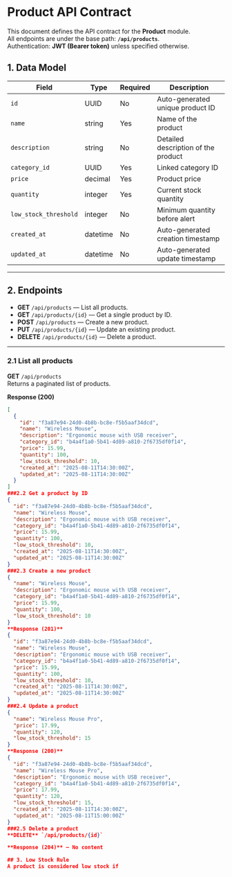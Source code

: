 # Product API Contract

This document defines the API contract for the **Product** module.  
All endpoints are under the base path: **`/api/products`**.  
Authentication: **JWT (Bearer token)** unless specified otherwise.

## 1. Data Model

| Field                | Type       | Required | Description |
|----------------------|------------|----------|-------------|
| `id`                 | UUID       | No       | Auto-generated unique product ID |
| `name`               | string     | Yes      | Name of the product |
| `description`        | string     | No       | Detailed description of the product |
| `category_id`        | UUID       | Yes      | Linked category ID |
| `price`              | decimal    | Yes      | Product price |
| `quantity`           | integer    | Yes      | Current stock quantity |
| `low_stock_threshold`| integer    | No       | Minimum quantity before alert |
| `created_at`         | datetime   | No       | Auto-generated creation timestamp |
| `updated_at`         | datetime   | No       | Auto-generated update timestamp |

---

## 2. Endpoints

- **GET** `/api/products` — List all products.
- **GET** `/api/products/{id}` — Get a single product by ID.
- **POST** `/api/products` — Create a new product.
- **PUT** `/api/products/{id}` — Update an existing product.
- **DELETE** `/api/products/{id}` — Delete a product.

---

### 2.1 List all products
**GET** `/api/products`  
Returns a paginated list of products.

**Response (200)**
```json
[
  {
    "id": "f3a87e94-24d0-4b8b-bc8e-f5b5aaf34dcd",
    "name": "Wireless Mouse",
    "description": "Ergonomic mouse with USB receiver",
    "category_id": "b4a4f1a0-5b41-4d89-a810-2f6735df0f14",
    "price": 15.99,
    "quantity": 100,
    "low_stock_threshold": 10,
    "created_at": "2025-08-11T14:30:00Z",
    "updated_at": "2025-08-11T14:30:00Z"
  }
]
###2.2 Get a product by ID
{
  "id": "f3a87e94-24d0-4b8b-bc8e-f5b5aaf34dcd",
  "name": "Wireless Mouse",
  "description": "Ergonomic mouse with USB receiver",
  "category_id": "b4a4f1a0-5b41-4d89-a810-2f6735df0f14",
  "price": 15.99,
  "quantity": 100,
  "low_stock_threshold": 10,
  "created_at": "2025-08-11T14:30:00Z",
  "updated_at": "2025-08-11T14:30:00Z"
}
###2.3 Create a new product
{
  "name": "Wireless Mouse",
  "description": "Ergonomic mouse with USB receiver",
  "category_id": "b4a4f1a0-5b41-4d89-a810-2f6735df0f14",
  "price": 15.99,
  "quantity": 100,
  "low_stock_threshold": 10
}
**Response (201)**
{
  "id": "f3a87e94-24d0-4b8b-bc8e-f5b5aaf34dcd",
  "name": "Wireless Mouse",
  "description": "Ergonomic mouse with USB receiver",
  "category_id": "b4a4f1a0-5b41-4d89-a810-2f6735df0f14",
  "price": 15.99,
  "quantity": 100,
  "low_stock_threshold": 10,
  "created_at": "2025-08-11T14:30:00Z",
  "updated_at": "2025-08-11T14:30:00Z"
}
###2.4 Update a product
{
  "name": "Wireless Mouse Pro",
  "price": 17.99,
  "quantity": 120,
  "low_stock_threshold": 15
}
**Response (200)**
{
  "id": "f3a87e94-24d0-4b8b-bc8e-f5b5aaf34dcd",
  "name": "Wireless Mouse Pro",
  "description": "Ergonomic mouse with USB receiver",
  "category_id": "b4a4f1a0-5b41-4d89-a810-2f6735df0f14",
  "price": 17.99,
  "quantity": 120,
  "low_stock_threshold": 15,
  "created_at": "2025-08-11T14:30:00Z",
  "updated_at": "2025-08-11T15:00:00Z"
}
###2.5 Delete a product
**DELETE** `/api/products/{id}`

**Response (204)** — No content

## 3. Low Stock Rule
A product is considered low stock if


